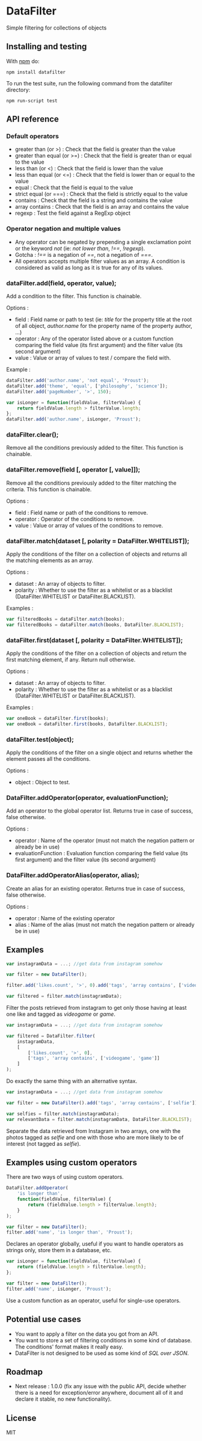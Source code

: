 DataFilter
==========

Simple filtering for collections of objects

## Installing and testing

With [npm](http://npmjs.org) do:

```
npm install datafilter
```

To run the test suite, run the following command from the datafilter directory:

```
npm run-script test
```

## API reference

### Default operators

* greater than (or >) : Check that the field is greater than the value
* greater than equal (or >=) : Check that the field is greater than or equal to the value
* less than (or <) : Check that the field is lower than the value
* less than equal (or <=) : Check that the field is lower than or equal to the value
* equal : Check that the field is equal to the value
* strict equal (or ===) : Check that the field is strictly equal to the value
* contains : Check that the field is a string and contains the value
* array contains : Check that the field is an array and contains the value
* regexp : Test the field against a RegExp object

### Operator negation and multiple values

* Any operator can be negated by prepending a single exclamation point or the keyword _not_ (ie: _not lower than_, _!==_, _!regexp_).
* Gotcha : _!==_ is a negation of _==_, not a negation of _===_.
* All operators accepts multiple filter values as an array. A condition is considered as valid as long as it is true for any of its values.

### dataFilter.add(field, operator, value);

Add a condition to the filter.
This function is chainable.

Options :

* field : Field name or path to test (ie: _title_ for the property title at the root of all object, _author.name_ for the property name of the property author, ...)
* operator : Any of the operator listed above or a custom function comparing the field value (its first argument) and the filter value (its second argument)
* value : Value or array of values to test / compare the field with.

Example :

```js
dataFilter.add('author.name', 'not equal', 'Proust');
dataFilter.add('theme', 'equal', ['philosophy', 'science']);
dataFilter.add('pageNumber', '>', 150);

var isLonger = function(fieldValue, filterValue) {
    return fieldValue.length > filterValue.length;
};
dataFilter.add('author.name', isLonger, 'Proust');

```

### dataFilter.clear();

Remove all the conditions previously added to the filter.
This function is chainable.

### dataFilter.remove(field [, operator [, value]]);

Remove all the conditions previously added to the filter matching the criteria.
This function is chainable.

Options :

* field : Field name or path of the conditions to remove.
* operator : Operator of the conditions to remove.
* value : Value or array of values of the conditions to remove.

### dataFilter.match(dataset [, polarity = DataFilter.WHITELIST]);

Apply the conditions of the filter on a collection of objects and returns all the matching elements as an array.

Options :

* dataset : An array of objects to filter.
* polarity : Whether to use the filter as a whitelist or as a blacklist (DataFilter.WHITELIST or DataFilter.BLACKLIST).

Examples :

```js
var filteredBooks = dataFilter.match(books);
var filteredBooks = dataFilter.match(books, DataFilter.BLACKLIST);
```

### dataFilter.first(dataset [, polarity = DataFilter.WHITELIST]);

Apply the conditions of the filter on a collection of objects and return the first matching element, if any. Return null otherwise.

Options :

* dataset : An array of objects to filter.
* polarity : Whether to use the filter as a whitelist or as a blacklist (DataFilter.WHITELIST or DataFilter.BLACKLIST).

Examples :

```js
var oneBook = dataFilter.first(books);
var oneBook = dataFilter.first(books, DataFilter.BLACKLIST);
```

### dataFilter.test(object);

Apply the conditions of the filter on a single object and returns whether the element passes all the conditions.

Options :

* object : Object to test.

### DataFilter.addOperator(operator, evaluationFunction);

Add an operator to the global operator list. Returns true in case of success, false otherwise.

Options :

* operator : Name of the operator (must not match the negation pattern or already be in use)
* evaluationFunction : Evaluation function comparing the field value (its first argument) and the filter value (its second argument)

### DataFilter.addOperatorAlias(operator, alias);

Create an alias for an existing operator. Returns true in case of success, false otherwise.

Options :

* operator : Name of the existing operator
* alias : Name of the alias (must not match the negation pattern or already be in use)

## Examples

```js
var instagramData = ...; //get data from instagram somehow

var filter = new DataFilter();

filter.add('likes.count', '>', 0).add('tags', 'array contains', ['videogame', 'game']);

var filtered = filter.match(instagramData);
```

Filter the posts retrieved from instagram to get only those having at least one like and tagged as _videogame_ or _game_.

```js
var instagramData = ...; //get data from instagram somehow

var filtered = DataFilter.filter(
    instagramData,
    [
        ['likes.count', '>', 0],
        ['tags', 'array contains', ['videogame', 'game']]
    ]
);
```

Do exactly the same thing with an alternative syntax.

```js
var instagramData = ...; //get data from instagram somehow

var filter = new DataFilter().add('tags', 'array contains', ['selfie']);

var selfies = filter.match(instagramData);
var relevantData = filter.match(instagramData, DataFilter.BLACKLIST);
```

Separate the data retrieved from Instagram in two arrays, one with the photos tagged as _selfie_ and one with those who are more likely to be of interest (not tagged as _selfie_).

## Examples using custom operators

There are two ways of using custom operators.

```js
DataFilter.addOperator(
    'is longer than',
    function(fieldValue, filterValue) {
        return (fieldValue.length > filterValue.length);
    }
);

var filter = new DataFilter();
filter.add('name', 'is longer than', 'Proust');
```

Declares an operator globally, useful if you want to handle operators as strings only, store them in a database, etc.

```js
var isLonger = function(fieldValue, filterValue) {
    return (fieldValue.length > filterValue.length);
};

var filter = new DataFilter();
filter.add('name', isLonger, 'Proust');
```

Use a custom function as an operator, useful for single-use operators.

## Potential use cases

* You want to apply a filter on the data you got from an API.
* You want to store a set of filtering conditions in some kind of database. The conditions' format makes it really easy.
* DataFilter is not designed to be used as some kind of _SQL over JSON_.

## Roadmap

* Next release : 1.0.0 (fix any issue with the public API, decide whether there is a need for exception/error anywhere, document all of it and declare it stable, no new functionality).

## License

MIT